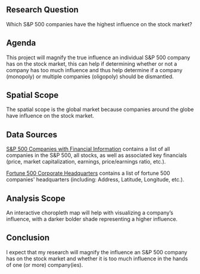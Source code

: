 ## Research Question
Which S&P 500 companies have the highest influence on the stock market?

## Agenda
This project will magnify the true influence an individual S&P 500 company has on the stock market, this can help if determining whether or not a company has too much influence and thus help determine if a company (monopoly) or multiple companies (oligopoly) should be dismantled.

## Spatial Scope
The spatial scope is the global market because companies around the globe have influence on the stock market.

## Data Sources
[S&P 500 Companies with Financial Information](https://datahub.io/core/s-and-p-500-companies-financials)
contains a list of all companies in the S&P 500, all stocks, as well as associated key financials (price, market capitalization, earnings, price/earnings ratio, etc.).

[Fortune 500 Corporate Headquarters](https://hifld-geoplatform.opendata.arcgis.com/datasets/fortune-500-corporate-headquarters/data)
contains a list of fortune 500 companies' headquarters (including: Address, Latitude, Longitude, etc.).

## Analysis Scope
An interactive choropleth map will help with visualizing a company’s influence, with a darker bolder shade representing a higher influence.

## Conclusion
I expect that my research will magnify the influence an S&P 500 company has on the stock market and whether it is too much influence in the hands of one (or more) company(ies).

